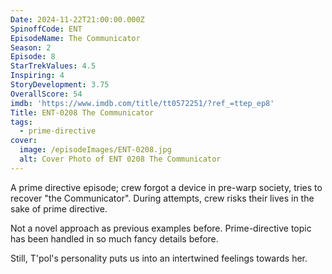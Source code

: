 ```yaml
---
Date: 2024-11-22T21:00:00.000Z
SpinoffCode: ENT
EpisodeName: The Communicator
Season: 2
Episode: 8
StarTrekValues: 4.5
Inspiring: 4
StoryDevelopment: 3.75
OverallScore: 54
imdb: 'https://www.imdb.com/title/tt0572251/?ref_=ttep_ep8'
Title: ENT-0208 The Communicator
tags:
  - prime-directive
cover:
  image: /episodeImages/ENT-0208.jpg
  alt: Cover Photo of ENT 0208 The Communicator
---
```


A prime directive episode; crew forgot a device in pre-warp society, tries to recover "the Communicator". During attempts, crew risks their lives in the sake of prime directive.

Not a novel approach as previous examples before. Prime-directive topic has been handled in so much fancy details before.

Still, T'pol's personality puts us into an intertwined feelings towards her.
